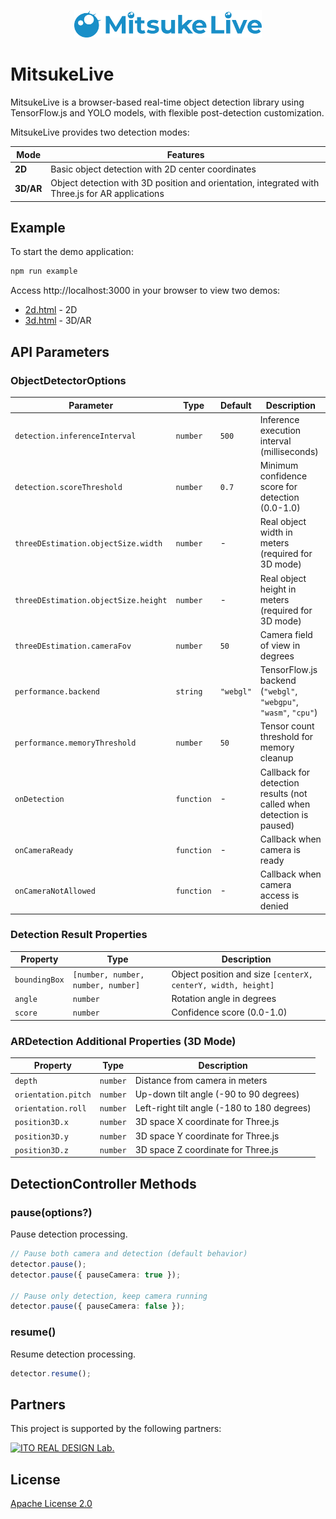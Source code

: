 <p align="center">
  <img src="https://raw.githubusercontent.com/oishi-hayato/MitsukeLive/refs/heads/main/assets/LOGO.png" alt="MitsukeLive Logo" width="300">
</p>

# MitsukeLive

MitsukeLive is a browser-based real-time object detection library using TensorFlow.js and YOLO models, with flexible post-detection customization.

MitsukeLive provides two detection modes:

| Mode      | Features                                                                                        |
| --------- | ----------------------------------------------------------------------------------------------- |
| **2D**    | Basic object detection with 2D center coordinates                                               |
| **3D/AR** | Object detection with 3D position and orientation, integrated with Three.js for AR applications |

## Example

To start the demo application:

```bash
npm run example
```

Access http://localhost:3000 in your browser to view two demos:

- [2d.html](http://localhost:3000/2d.html) - 2D
- [3d.html](http://localhost:3000/3d.html) - 3D/AR

## API Parameters

### ObjectDetectorOptions

| Parameter                            | Type       | Default   | Description                                                          |
| ------------------------------------ | ---------- | --------- | -------------------------------------------------------------------- |
| `detection.inferenceInterval`        | `number`   | `500`     | Inference execution interval (milliseconds)                          |
| `detection.scoreThreshold`           | `number`   | `0.7`     | Minimum confidence score for detection (0.0-1.0)                     |
| `threeDEstimation.objectSize.width`  | `number`   | -         | Real object width in meters (required for 3D mode)                   |
| `threeDEstimation.objectSize.height` | `number`   | -         | Real object height in meters (required for 3D mode)                  |
| `threeDEstimation.cameraFov`         | `number`   | `50`      | Camera field of view in degrees                                      |
| `performance.backend`                | `string`   | `"webgl"` | TensorFlow.js backend (`"webgl"`, `"webgpu"`, `"wasm"`, `"cpu"`)     |
| `performance.memoryThreshold`        | `number`   | `50`      | Tensor count threshold for memory cleanup                            |
| `onDetection`                        | `function` | -         | Callback for detection results (not called when detection is paused) |
| `onCameraReady`                      | `function` | -         | Callback when camera is ready                                        |
| `onCameraNotAllowed`                 | `function` | -         | Callback when camera access is denied                                |

### Detection Result Properties

| Property      | Type                               | Description                                      |
| ------------- | ---------------------------------- | ------------------------------------------------ |
| `boundingBox` | `[number, number, number, number]` | Object position and size `[centerX, centerY, width, height]` |
| `angle`       | `number`                           | Rotation angle in degrees                        |
| `score`       | `number`                           | Confidence score (0.0-1.0)                       |

### ARDetection Additional Properties (3D Mode)

| Property            | Type     | Description                                 |
| ------------------- | -------- | ------------------------------------------- |
| `depth`             | `number` | Distance from camera in meters              |
| `orientation.pitch` | `number` | Up-down tilt angle (-90 to 90 degrees)      |
| `orientation.roll`  | `number` | Left-right tilt angle (-180 to 180 degrees) |
| `position3D.x`      | `number` | 3D space X coordinate for Three.js          |
| `position3D.y`      | `number` | 3D space Y coordinate for Three.js          |
| `position3D.z`      | `number` | 3D space Z coordinate for Three.js          |

## DetectionController Methods

### pause(options?)

Pause detection processing.

```typescript
// Pause both camera and detection (default behavior)
detector.pause();
detector.pause({ pauseCamera: true });

// Pause only detection, keep camera running
detector.pause({ pauseCamera: false });
```

### resume()

Resume detection processing.

```typescript
detector.resume();
```

## Partners

This project is supported by the following partners:

<a href="https://irdl.jp/"><img src="https://irdl.jp/img/irdl/logo.webp" alt="ITO REAL DESIGN Lab." width="300"></a>

## License

[Apache License 2.0](LICENSE)
